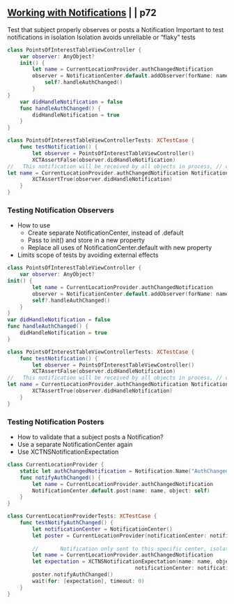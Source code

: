 
## [Working with Notifications](2-working-with-notifications.md) | | p72


Test that subject properly observes or posts a Notification Important to test notifications in isolation
Isolation avoids unreliable or “flaky” tests


```swift
class PointsOfInterestTableViewController {
    var observer: AnyObject?
    init() {
        let name = CurrentLocationProvider.authChangedNotification
        observer = NotificationCenter.default.addObserver(forName: name, object: nil,
            self?.handleAuthChanged()
        }
}
    var didHandleNotification = false
    func handleAuthChanged() {
        didHandleNotification = true
    }
}
```


```swift
class PointsOfInterestTableViewControllerTests: XCTestCase {
    func testNotification() {
        let observer = PointsOfInterestTableViewController()
        XCTAssertFalse(observer.didHandleNotification)
//   This notification will be received by all objects in process, // could have unintended consequences
let name = CurrentLocationProvider.authChangedNotification NotificationCenter.default.post(name: name, object: nil)
        XCTAssertTrue(observer.didHandleNotification)
    }
}
```


### Testing Notification Observers

- How to use
  - Create separate NotificationCenter, instead of .default
  - Pass to init() and store in a new property
  - Replace all uses of NotificationCenter.default with new property
- Limits scope of tests by avoiding external effects

```swift
class PointsOfInterestTableViewController {
    var observer: AnyObject?
init() {
        let name = CurrentLocationProvider.authChangedNotification
        observer = NotificationCenter.default.addObserver(forName: name, object: nil,
        self?.handleAuthChanged()
    }
}
var didHandleNotification = false
func handleAuthChanged() {
    didHandleNotification = true
}

```

```swift
class PointsOfInterestTableViewControllerTests: XCTestCase {
    func testNotification() {
        let observer = PointsOfInterestTableViewController()
        XCTAssertFalse(observer.didHandleNotification)
//   This notification will be received by all objects in process, // could have unintended consequences
let name = CurrentLocationProvider.authChangedNotification NotificationCenter.default.post(name: name, object: nil)
        XCTAssertTrue(observer.didHandleNotification)
    }
}
```

### Testing Notification Posters

- How to validate that a subject posts a Notification?
- Use a separate NotificationCenter again
- Use XCTNSNotificationExpectation
 
```swift
class CurrentLocationProvider {
    static let authChangedNotification = Notification.Name("AuthChanged")
    func notifyAuthChanged() {
        let name = CurrentLocationProvider.authChangedNotification
        NotificationCenter.default.post(name: name, object: self)
    } 
}
```

```swift
class CurrentLocationProviderTests: XCTestCase {
    func testNotifyAuthChanged() {
        let notificationCenter = NotificationCenter()
        let poster = CurrentLocationProvider(notificationCenter: notificationCenter)
        
        //       Notification only sent to this specific center, isolating test
        let name = CurrentLocationProvider.authChangedNotification
        let expectation = XCTNSNotificationExpectation(name: name, object: poster,
                                         notificationCenter: notificationCenter)
        poster.notifyAuthChanged()
        wait(for: [expectation], timeout: 0)
    }
}
```

